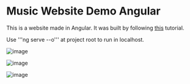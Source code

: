 # Music Website Demo Angular

This is a website made in Angular. It was built by following [this](https://2122moodle.isel.pt/pluginfile.php/1159337/mod_resource/content/0/4%C2%BATutorial.pdf) tutorial.  
  
Use '''ng serve --o''' at project root to run in localhost.

![image](https://user-images.githubusercontent.com/75852333/168808472-e4207b87-1395-445d-ac44-52cc9f53d09d.png)

![image](https://user-images.githubusercontent.com/75852333/168808373-c5ca6c9a-9d75-45a3-b6a3-b0feccf676b7.png)

![image](https://user-images.githubusercontent.com/75852333/168808430-99ade157-707f-4154-b624-64342eab4792.png)
